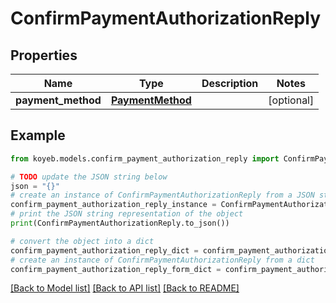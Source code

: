 # ConfirmPaymentAuthorizationReply


## Properties

Name | Type | Description | Notes
------------ | ------------- | ------------- | -------------
**payment_method** | [**PaymentMethod**](PaymentMethod.md) |  | [optional] 

## Example

```python
from koyeb.models.confirm_payment_authorization_reply import ConfirmPaymentAuthorizationReply

# TODO update the JSON string below
json = "{}"
# create an instance of ConfirmPaymentAuthorizationReply from a JSON string
confirm_payment_authorization_reply_instance = ConfirmPaymentAuthorizationReply.from_json(json)
# print the JSON string representation of the object
print(ConfirmPaymentAuthorizationReply.to_json())

# convert the object into a dict
confirm_payment_authorization_reply_dict = confirm_payment_authorization_reply_instance.to_dict()
# create an instance of ConfirmPaymentAuthorizationReply from a dict
confirm_payment_authorization_reply_form_dict = confirm_payment_authorization_reply.from_dict(confirm_payment_authorization_reply_dict)
```
[[Back to Model list]](../README.md#documentation-for-models) [[Back to API list]](../README.md#documentation-for-api-endpoints) [[Back to README]](../README.md)


